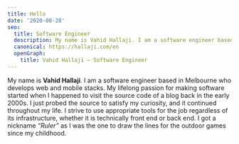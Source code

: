 ```yaml
---
title: Hello
date: '2020-08-28'
seo:
  title: Software Engineer
  description: My name is Vahid Hallaji. I am a software engineer based in Melbourne who develops web and mobile stacks.
  canonical: https://hallaji.com/en
  openGraph:
    title: Vahid Hallaji — Software Engineer
---
```

My name is **Vahid Hallaji**. I am a software engineer based in Melbourne who develops web and mobile stacks. My
lifelong passion for making software started when I happened to visit the source code of a blog back in the early 2000s.
I just probed the source to satisfy my curiosity, and it continued throughout my life. I strive to use appropriate tools
for the job regardless of its infrastructure, whether it is technically front end or back end. I got a nickname
*“Ruler”* as I was the one to draw the lines for the outdoor games since my childhood.
